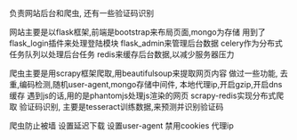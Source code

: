 负责网站后台和爬虫, 还有一些验证码识别

网站主要是以flask框架,前端是bootstrap来布局页面,mongo为存储
用到了flask_login插件来处理登陆模块
flask_admin来管理后台数据
celery作为分布式任务队列以处理后台任务
redis来缓存后台数据,以减少服务器压力

爬虫主要是用scrapy框架爬取,用beautifulsoup来提取网页内容
做过一些功能, 去重,编码检测,随机user-agent,mongo存储中间件,
本地代理ip,开启gzip,开启dns缓存
遇到js的话,用的是phantomjs处理js渲染的网页
scrapy-redis实现分布式爬取
验证码识别, 主要是tesseract训练数据,来预测并识别验证码

爬虫防止被墙
设置延迟下载
设置user-agent
禁用cookies
代理ip
